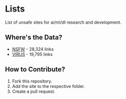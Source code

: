 # Lists
List of unsafe sites for ai/ml/dl research and development.

## Where's the Data?
- [NSFW](data/nsfw/nsfw_sites.txt) - 28,324 links
- [VIRUS](data/malware/malware_sites.txt) - 19,795 links

## How to Contribute?
1. Fork this repository.
2. Add the site to the respective folder.
3. Create a pull request.

